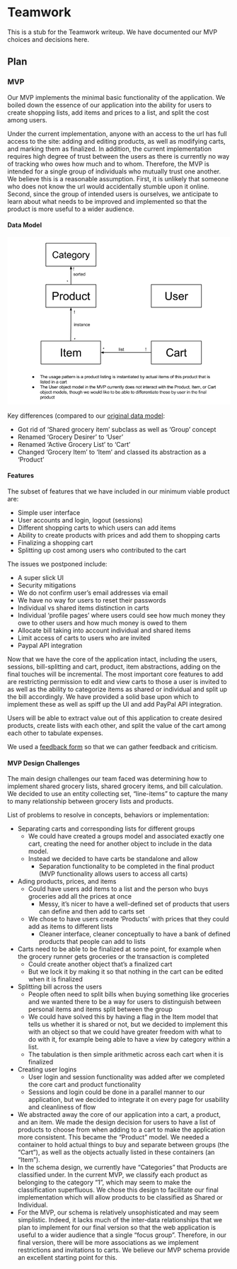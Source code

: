 # Teamwork

This is a stub for the Teamwork writeup.  We have documented our MVP choices and decisions here.

## Plan

### MVP

Our MVP implements the minimal basic functionality of the application. We boiled down the essence of our application into the ability for users to create shopping lists, add items and prices to a list, and split the cost among users. 

Under the current implementation, anyone with an access to the url has full access to the site: adding and editing products, as well as modifying carts, and marking them as finalized. In addition, the current implementation requires high degree of trust between the users as there is currently no way of tracking who owes how much and to whom. Therefore, the MVP is intended for a single group of individuals who mutually trust one another. We believe this is a reasonable assumption. First, it is unlikely that someone who does not know the url would accidentally stumble upon it online. Second, since the group of intended users is ourselves, we anticipate to learn about what needs to be improved and implemented so that the product is more useful to a wider audience.

#### Data Model

[![MVP Data Model](diagrams/MVP-Data-Model.png)](diagrams/MVP-Data-Model.png)


Key differences (compared to our [original data model](diagrams/Data-Model.png):

* Got rid of ‘Shared grocery item’ subclass as well as ‘Group’ concept
* Renamed ‘Grocery Desirer’ to ‘User’
* Renamed ‘Active Grocery List’ to ‘Cart’
* Changed ‘Grocery Item’ to ‘Item’ and classed its abstraction as a ‘Product’ 

#### Features

The subset of features that we have included in our minimum viable product are:

* Simple user interface
* User accounts and login, logout  (sessions)
* Different shopping carts to which users can add items
* Ability to create products with prices and add them to shopping carts
* Finalizing a shopping cart
* Splitting up cost among users who contributed to the cart

The issues we postponed include:
* A super slick UI
* Security mitigations
* We do not confirm user’s email addresses via email
* We have no way for users to reset their passwords
* Individual vs shared items distinction in carts
* Individual ‘profile pages’ where users could see how much money they owe to other users and how much money is owed to them
* Allocate bill taking into account individual and shared items
* Limit access of carts to users who are invited
* Paypal API integration

Now that we have the core of the application intact, including the users, sessions, bill-splitting and cart, product, item abstractions, adding on the final touches will be incremental. The most important core features to add are restricting permission to edit and view carts to those a user is invited to as well as the ability to categorize items as shared or individual and split up the bill accordingly. We have provided a solid base upon which to implement these as well as spiff up the UI and add PayPal API integration.

Users will be able to extract value out of this application to create desired products, create lists with each other, and split the value of the cart among each other to tabulate expenses.

We used a [feedback form](https://docs.google.com/forms/d/19kJBLD7IyIix-7LOOcgiyWHfBxmfuKL-IhjSrZo1PIo/edit) so that we can gather feedback and criticism.

#### MVP Design Challenges

The main design challenges our team faced was determining how to implement shared grocery lists, shared grocery items, and bill calculation.  We decided to use an entity collecting set, “line-items” to capture the many to many relationship between grocery lists and products.

List of problems to resolve in concepts, behaviors or implementation:

* Separating carts and corresponding lists for different groups
    * We could have created a groups model and associated exactly one cart, creating the need for another object to include in the data model.
    * Instead we decided to have carts be standalone and allow
        * Separation functionality to be completed in the final product (MVP functionality allows users to access all carts)
* Ading products, prices, and items
    * Could have users add items to a list and the person who buys groceries add all the prices at once
        * Messy, it’s nicer to have a well-defined set of products that users can define and then add to carts set
    * We chose to have users create ‘Products’ with prices that they could add as items to different lists 
        * Cleaner interface, cleaner conceptually to have a bank of defined products that people can add to lists
* Carts need to be able to be finalized at some point, for example when the grocery runner gets groceries or the transaction is completed
    * Could create another object that’s a finalized cart
    * But we lock it by making it so that nothing in the cart can be edited when it is finalized 
* Splitting bill across the users
    * People often need to split bills when buying something like groceries and we wanted there to be a way for users to distinguish between personal items and items split between the group
    * We could have solved this by having a flag in the Item model that tells us whether it is shared or not, but we decided to implement this with an object so that we could have greater freedom with what to do with it, for example being able to have a view by category within a list.
    * The tabulation is then simple arithmetic across each cart when it is finalized
* Creating user logins
    * User login and session functionality was added after we completed the core cart and product functionality
    * Sessions and login could be done in a parallel manner to our application, but we decided to integrate it on every page for usability and cleanliness of flow
* We abstracted away the core of our application into a cart, a product, and an item. We made the design decision for users to have a list of products to choose from when adding to a cart to make the application more consistent. This became the “Product” model. We needed a container to hold actual things to buy and separate between groups (the “Cart”), as well as the objects actually listed in these containers (an “Item”).
* In the schema design, we currently have “Categories” that Products are classified under. In the current MVP, we classify each product as belonging to the category “1”, which may seem to make the classification superfluous. We chose this design to facilitate our final implementation which will allow products to be classified as Shared or Individual.
* For the MVP, our schema  is relatively unsophisticated and may seem simplistic. Indeed, it lacks much of the inter-data relationships that we plan to implement for our final version so that the web application is useful to a wider audience that a single “focus group”. Therefore, in our final version, there will be more associations as we implement restrictions and invitations to carts. We believe our MVP schema provide an excellent starting point for this.

